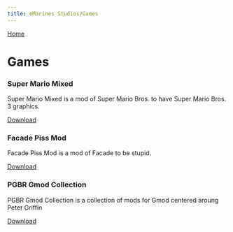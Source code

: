```yaml
---
title: eMarines Studios/Games
---
```


[Home](./index.md)

# Games

### Super Mario Mixed 
Super Mario Mixed is a mod of Super Mario Bros. to have Super Mario Bros. 3 graphics.

[Download](https://www.mediafire.com/file/nbp8wx5ege7gm06/Super_Mario_Bros_Mixed.nes/file)


### Facade Piss Mod

Facade Piss Mod is a mod of Facade to be stupid.

[Download](https://www.mediafire.com/file/chmy00jblqat1jy/Facade+Piss+Edition+(lite).zip/file)


### PGBR Gmod Collection

PGBR Gmod Collection is a collection of mods for Gmod centered aroung Peter Griffin

[Download](https://steamworkshopdownloader.io/download/2357829686)
